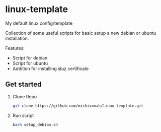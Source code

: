 # linux-template
My default linux config/template

Collection of some useful scripts for basic setup a new debian or ubuntu installation.

Features:
- Script for debian
- Script for ubuntu
- Addition for installing sluz certificate

## Get started
1. Clone Repo
    ```bash
    git clone https://github.com/michivonah/linux-template.git
    ```
1. Run script
    ```bash
    bash setup_debian.sh
    ```
